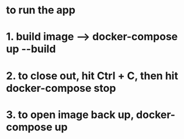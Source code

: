 # to run the app
# 1. build image --> docker-compose up --build
# 2. to close out, hit Ctrl + C, then hit docker-compose stop 
# 3. to open image back up, docker-compose up